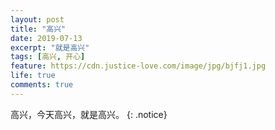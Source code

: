 ```yaml
---
layout: post
title: "高兴"
date: 2019-07-13
excerpt: "就是高兴"
tags: [高兴, 开心]
feature: https://cdn.justice-love.com/image/jpg/bjfj1.jpg
life: true
comments: true
---
```

高兴，今天高兴，就是高兴。
{: .notice}

